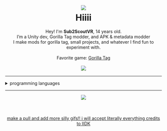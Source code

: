 <h1 align="center">
  <img src="https://media1.giphy.com/media/v1.Y2lkPTZjMDliOTUyYWlvcXByZTBiZXEwaW5hNGVkeTlwNjV0djUzODk4c3dtZG9qeGQ5cCZlcD12MV9naWZzX3NlYXJjaCZjdD1n/g88xUM1rTwjfLhoRYP/giphy.gif" width="40%">
  <br>Hiiii
</h1>

<p align="center">
Hey! I'm <b>Sub2ScoutVR</b>, 14 years old. <br>
I’m a Unity dev, Gorilla Tag modder, and APK & metadata modder<br>
I make mods for gorilla tag, small projects, and whatever I find fun to experiment with.<br><br>
Favorite game: <a href="https://store.steampowered.com/app/1533390/Gorilla_Tag/">Gorilla Tag <br><br><img src="https://shared.akamai.steamstatic.com/store_item_assets/steam/apps/1533390/header.jpg?t=1715638911" width="20%"></a></p>

---

<details>
  <summary>programming languages</summary>
<p align="center">  
  <a href="https://www.w3schools.com/cs/" target="_blank" rel="noreferrer">  
    <img src="https://raw.githubusercontent.com/devicons/devicon/master/icons/csharp/csharp-original.svg" alt="csharp" width="40" height="40"/>  
  </a>  
  <a href="https://www.w3schools.com/css/" target="_blank" rel="noreferrer">  
    <img src="https://raw.githubusercontent.com/devicons/devicon/master/icons/css3/css3-original-wordmark.svg" alt="css3" width="40" height="40"/>  
  </a>  
  <a href="https://www.w3.org/html/" target="_blank" rel="noreferrer">  
    <img src="https://raw.githubusercontent.com/devicons/devicon/master/icons/html5/html5-original-wordmark.svg" alt="html5" width="40" height="40"/>  
  </a>   
  <a href="https://www.python.org" target="_blank" rel="noreferrer">  
    <img src="https://raw.githubusercontent.com/devicons/devicon/master/icons/python/python-original.svg" alt="python" width="40" height="40"/>  
  </a>  
</p>  
</details>

</details>

---

<p align="center">
  <img src="hyper.gif" height="100">

<p align="center">  
<br><br><a href="https://github.com/iiDk-the-actual/iiDk-the-actual/pulls">make a pull and add more silly gifs!! i will accept literally everything
credits to IIDK</a>
</p>
